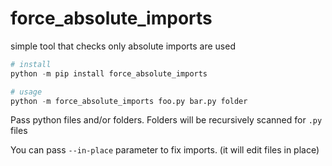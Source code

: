 # force_absolute_imports
simple tool that checks only absolute imports are used

```py
# install
python -m pip install force_absolute_imports

# usage
python -m force_absolute_imports foo.py bar.py folder 
```

Pass python files and/or folders. Folders will be recursively scanned for `.py` files

You can pass `--in-place` parameter to fix imports. (it will edit files in place)
